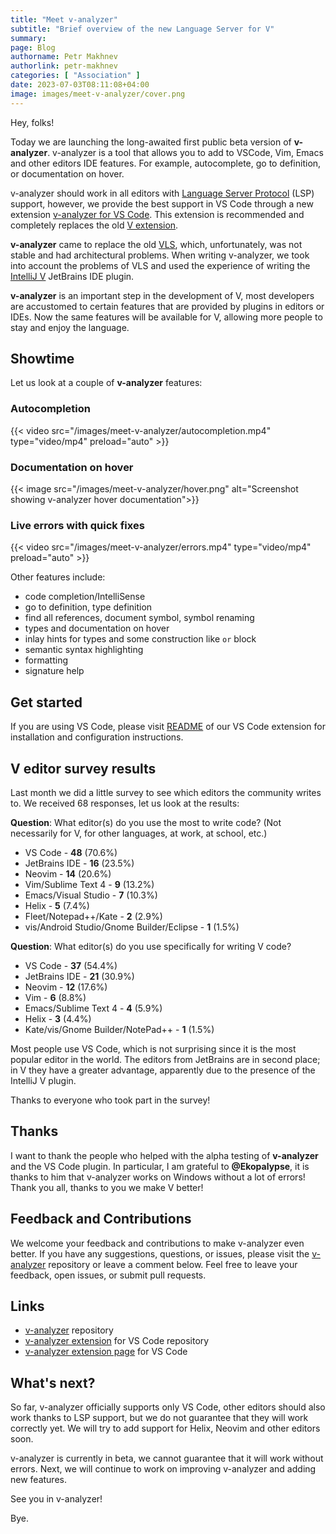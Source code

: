 ```yaml
---
title: "Meet v-analyzer"
subtitle: "Brief overview of the new Language Server for V"
summary:
page: Blog
authorname: Petr Makhnev
authorlink: petr-makhnev
categories: [ "Association" ]
date: 2023-07-03T08:11:08+04:00
image: images/meet-v-analyzer/cover.png
---
```


Hey, folks!

Today we are launching the long-awaited first public beta version of **v-analyzer**.
v-analyzer is a tool that allows you to add to VSCode, Vim, Emacs and other editors IDE features.
For example, autocomplete, go to definition, or documentation on hover.

v-analyzer should work in all editors with
[Language Server Protocol](https://microsoft.github.io/language-server-protocol/overviews/lsp/overview/)
(LSP) support, however, we provide the best support in VS Code through a new extension
[v-analyzer for VS Code](https://marketplace.visualstudio.com/items?itemName=VOSCA.vscode-v-analyzer).
This extension is recommended and completely replaces the old
[V extension](https://marketplace.visualstudio.com/items?itemName=vlanguage.vscode-vlang).

**v-analyzer** came to replace the old
[VLS](https://github.com/vlang/vls),
which, unfortunately, was not stable and had architectural problems.
When writing v-analyzer, we took into account the problems of VLS and used the experience of writing
the
[IntelliJ V](https://intellij-v.github.io)
JetBrains IDE plugin.

**v-analyzer** is an important step in the development of V, most developers are accustomed to
certain
features that are provided by plugins in editors or IDEs.
Now the same features will be available for V, allowing more people to stay and enjoy the language.

## Showtime

Let us look at a couple of **v-analyzer** features:

### Autocompletion

{{< video src="/images/meet-v-analyzer/autocompletion.mp4" type="video/mp4" preload="auto" >}}

### Documentation on hover

{{< image src="/images/meet-v-analyzer/hover.png"
alt="Screenshot showing v-analyzer hover documentation">}}

### Live errors with quick fixes

{{< video src="/images/meet-v-analyzer/errors.mp4" type="video/mp4" preload="auto" >}}

Other features include:

- code completion/IntelliSense
- go to definition, type definition
- find all references, document symbol, symbol renaming
- types and documentation on hover
- inlay hints for types and some construction like `or` block
- semantic syntax highlighting
- formatting
- signature help

## Get started

If you are using VS Code, please visit
[README](https://github.com/v-analyzer/v-analyzer/tree/main/editors/code)
of our VS Code extension for installation and configuration instructions.

## V editor survey results

Last month we did a little survey to see which editors the community writes to.
We received 68 responses, let us look at the results:

**Question**:
What editor(s) do you use the most to write code? (Not necessarily for V, for other languages, at
work, at school, etc.)

- VS Code - **48** (70.6%)
- JetBrains IDE - **16** (23.5%)
- Neovim - **14** (20.6%)
- Vim/Sublime Text 4 - **9** (13.2%)
- Emacs/Visual Studio - **7** (10.3%)
- Helix - **5** (7.4%)
- Fleet/Notepad++/Kate - **2** (2.9%)
- vis/Android Studio/Gnome Builder/Eclipse - **1** (1.5%)

**Question**:
What editor(s) do you use specifically for writing V code?

- VS Code - **37** (54.4%)
- JetBrains IDE - **21** (30.9%)
- Neovim - **12** (17.6%)
- Vim - **6** (8.8%)
- Emacs/Sublime Text 4 - **4** (5.9%)
- Helix - **3** (4.4%)
- Kate/vis/Gnome Builder/NotePad++ - **1** (1.5%)

Most people use VS Code, which is not surprising since it is the most popular editor in the world.
The editors from JetBrains are in second place; in V they have a greater advantage, apparently due
to the presence of the IntelliJ V plugin.

Thanks to everyone who took part in the survey!

## Thanks

I want to thank the people who helped with the alpha testing of **v-analyzer** and the VS Code
plugin.
In particular, I am grateful to **@Ekopalypse**, it is thanks to him that v-analyzer works on
Windows without a lot of errors!
Thank you all, thanks to you we make V better!

## Feedback and Contributions

We welcome your feedback and contributions to make v-analyzer even better.
If you have any suggestions, questions, or issues, please visit the
[v-analyzer](https://github.com/v-analyzer/v-analyzer) repository or leave a comment below.
Feel free to leave your feedback, open issues, or submit pull requests.

## Links

- [v-analyzer](https://github.com/v-analyzer/v-analyzer) repository
- [v-analyzer extension](https://github.com/v-analyzer/v-analyzer/tree/main/editors/code)
  for VS Code repository
- [v-analyzer extension page](https://marketplace.visualstudio.com/items?itemName=VOSCA.vscode-v-analyzer)
  for VS Code

## What's next?

So far, v-analyzer officially supports only VS Code, other editors should also work thanks to LSP
support, but we do not guarantee that they will work correctly yet.
We will try to add support for Helix, Neovim and other editors soon.

v-analyzer is currently in beta, we cannot guarantee that it will work without errors.
Next, we will continue to work on improving v-analyzer and adding new features.

See you in v-analyzer!

Bye.
